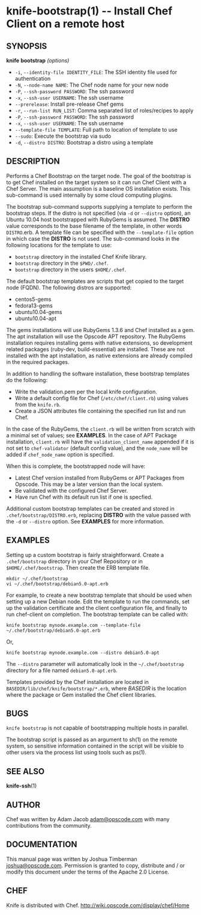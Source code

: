 knife-bootstrap(1) -- Install Chef Client on a remote host
========================================

## SYNOPSIS

__knife__ __bootstrap__ _(options)_

  * `-i`, `--identity-file IDENTITY_FILE`:
    The SSH identity file used for authentication
  * `-N`, `--node-name NAME`:
    The Chef node name for your new node
  * `-P`, `--ssh-password PASSWORD`:
    The ssh password
  * `-x`, `--ssh-user USERNAME`:
    The ssh username
  * `--prerelease`:
    Install pre-release Chef gems
  * `-r`, `--run-list RUN_LIST`:
    Comma separated list of roles/recipes to apply
  * `-P`, `--ssh-password PASSWORD`:
    The ssh password
  * `-x`, `--ssh-user USERNAME`:
    The ssh username
  * `--template-file TEMPLATE`:
    Full path to location of template to use
  * `--sudo`:
    Execute the bootstrap via sudo
  * `-d`, `--distro DISTRO`:
    Bootstrap a distro using a template

## DESCRIPTION

Performs a Chef Bootstrap on the target node. The goal of the bootstrap
is to get Chef installed on the target system so it can run Chef Client
with a Chef Server. The main assumption is a baseline OS installation
exists. This sub-command is used internally by some cloud computing
plugins.

The bootstrap sub-command supports supplying a template to perform the
bootstrap steps. If the distro is not specified (via `-d` or `--distro`
option), an Ubuntu 10.04 host bootstrapped with RubyGems is assumed. The
__DISTRO__ value corresponds to the base filename of the template, in
other words `DISTRO`.erb. A template file can be specified with the
`--template-file` option in which case the __DISTRO__ is not used. The
sub-command looks in the following locations for the template to use:

* `bootstrap` directory in the installed Chef Knife library.
* `bootstrap` directory in the `$PWD/.chef`.
* `bootstrap` directory in the users `$HOME/.chef`.

The default bootstrap templates are scripts that get copied to the
target node (FQDN). The following distros are supported:

* centos5-gems
* fedora13-gems
* ubuntu10.04-gems
* ubuntu10.04-apt

The gems installations will use RubyGems 1.3.6 and Chef installed as a
gem. The apt installation will use the Opscode APT repository. The
RubyGems installation requires installing gems with native extensions,
so development related packages (ruby-dev, build-essential) are
installed. These are not installed with the apt installation, as native
extensions are already compiled in the required packages.

In addition to handling the software installation, these bootstrap
templates do the following:

  - Write the validation.pem per the local knife configuration.
  - Write a default config file for Chef (`/etc/chef/client.rb`) using values from the `knife.rb`.
  - Create a JSON attributes file containing the specified run list and run Chef.

In the case of the RubyGems, the `client.rb` will be written from
scratch with a minimal set of values; see __EXAMPLES__. In the case of
APT Package installation, `client.rb` will have the
`validation_client_name` appended if it is not set to `chef-validator`
(default config value), and the `node_name` will be added if
`chef_node_name` option is specified.

When this is complete, the bootstrapped node will have:

  - Latest Chef version installed from RubyGems or APT Packages from Opscode. This may be a later version than the local system.
  - Be validated with the configured Chef Server.
  - Have run Chef with its default run list if one is specfied.

Additional custom bootstrap templates can be created and stored in
`.chef/bootstrap/DISTRO.erb`, replacing __DISTRO__ with the value passed
with the `-d` or `--distro` option. See __EXAMPLES__ for more
information.

## EXAMPLES
Setting up a custom bootstrap is fairly straightforward. Create a
`.chef/bootstrap` directory in your Chef Repository or in
`$HOME/.chef/bootstrap`. Then create the ERB template file.

    mkdir ~/.chef/bootstrap
    vi ~/.chef/bootstrap/debian5.0-apt.erb

For example, to create a new bootstrap template that should be used when
setting up a new Debian node. Edit the template to run the commands, set
up the validation certificate and the client configuration file, and
finally to run chef-client on completion. The bootstrap template can be
called with:

    knife bootstrap mynode.example.com --template-file ~/.chef/bootstrap/debian5.0-apt.erb

Or,

    knife bootstrap mynode.example.com --distro debian5.0-apt

The `--distro` parameter will automatically look in the
`~/.chef/bootstrap` directory for a file named `debian5.0-apt.erb`.

Templates provided by the Chef installation are located in
`BASEDIR/lib/chef/knife/bootstrap/*.erb`, where _BASEDIR_ is the
location where the package or Gem installed the Chef client libraries.

## BUGS
`knife bootstrap` is not capable of bootstrapping multiple hosts in
parallel.

The bootstrap script is passed as an argument to sh(1) on the remote
system, so sensitive information contained in the script will be visible
to other users via the process list using tools such as ps(1).

## SEE ALSO
   __knife-ssh__(1)

## AUTHOR
   Chef was written by Adam Jacob <adam@opscode.com> with many contributions from the community.

## DOCUMENTATION
   This manual page was written by Joshua Timberman <joshua@opscode.com>.
   Permission is granted to copy, distribute and / or modify this document under the terms of the Apache 2.0 License.


## CHEF
   Knife is distributed with Chef. <http://wiki.opscode.com/display/chef/Home>
